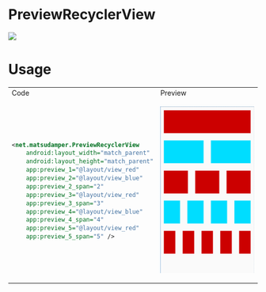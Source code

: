 # PreviewRecyclerView
[![](https://jitpack.io/v/matsudamper/PreviewRecyclerView.svg)](https://jitpack.io/#matsudamper/PreviewRecyclerView)


# Usage
<table>
<tr>
<td>Code</td>
<td>Preview</td>
</tr>
<tr>
<td>

```xml
<net.matsudamper.PreviewRecyclerView
    android:layout_width="match_parent"
    android:layout_height="match_parent"
    app:preview_1="@layout/view_red"
    app:preview_2="@layout/view_blue"
    app:preview_2_span="2"
    app:preview_3="@layout/view_red"
    app:preview_3_span="3"
    app:preview_4="@layout/view_blue"
    app:preview_4_span="4"
    app:preview_5="@layout/view_red"
    app:preview_5_span="5" />
```
</td>
<td>

![Preview](doc/preview.png)
</td>
</tr>
</table>
